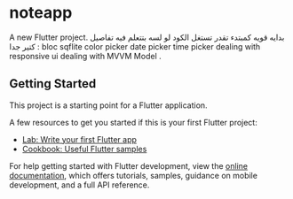# noteapp

A new Flutter project.
بدايه قويه كمبتدء تقدر تستغل الكود لو لسه بتتعلم فيه تفاصيل كتير جدا :
bloc
sqflite 
color picker 
date picker 
time picker
dealing with responsive ui 
dealing with MVVM Model .

## Getting Started

This project is a starting point for a Flutter application.

A few resources to get you started if this is your first Flutter project:

- [Lab: Write your first Flutter app](https://docs.flutter.dev/get-started/codelab)
- [Cookbook: Useful Flutter samples](https://docs.flutter.dev/cookbook)

For help getting started with Flutter development, view the
[online documentation](https://docs.flutter.dev/), which offers tutorials,
samples, guidance on mobile development, and a full API reference.

